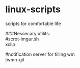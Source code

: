 # linux-scripts
scripts for comfortable life

###Nessecary utilits:<br />
 #scrot-imgur.sh<br />
 xclip<br />
 
 #notification server for tilling wm<br />
 twmn-git<br />
 
